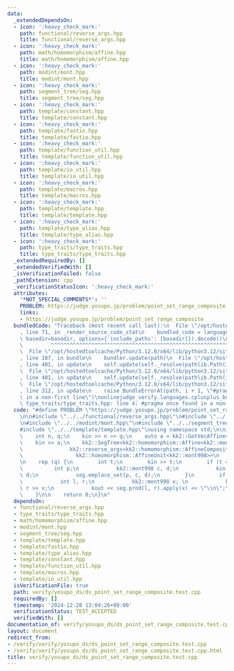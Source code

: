 ```yaml
---
data:
  _extendedDependsOn:
  - icon: ':heavy_check_mark:'
    path: functional/reverse_args.hpp
    title: functional/reverse_args.hpp
  - icon: ':heavy_check_mark:'
    path: math/homomorphism/affine.hpp
    title: math/homomorphism/affine.hpp
  - icon: ':heavy_check_mark:'
    path: modint/mont.hpp
    title: modint/mont.hpp
  - icon: ':heavy_check_mark:'
    path: segment_tree/seg.hpp
    title: segment_tree/seg.hpp
  - icon: ':heavy_check_mark:'
    path: template/constant.hpp
    title: template/constant.hpp
  - icon: ':heavy_check_mark:'
    path: template/fastio.hpp
    title: template/fastio.hpp
  - icon: ':heavy_check_mark:'
    path: template/function_util.hpp
    title: template/function_util.hpp
  - icon: ':heavy_check_mark:'
    path: template/io_util.hpp
    title: template/io_util.hpp
  - icon: ':heavy_check_mark:'
    path: template/macros.hpp
    title: template/macros.hpp
  - icon: ':heavy_check_mark:'
    path: template/template.hpp
    title: template/template.hpp
  - icon: ':heavy_check_mark:'
    path: template/type_alias.hpp
    title: template/type_alias.hpp
  - icon: ':heavy_check_mark:'
    path: type_traits/type_traits.hpp
    title: type_traits/type_traits.hpp
  _extendedRequiredBy: []
  _extendedVerifiedWith: []
  _isVerificationFailed: false
  _pathExtension: cpp
  _verificationStatusIcon: ':heavy_check_mark:'
  attributes:
    '*NOT_SPECIAL_COMMENTS*': ''
    PROBLEM: https://judge.yosupo.jp/problem/point_set_range_composite
    links:
    - https://judge.yosupo.jp/problem/point_set_range_composite
  bundledCode: "Traceback (most recent call last):\n  File \"/opt/hostedtoolcache/Python/3.12.0/x64/lib/python3.12/site-packages/onlinejudge_verify/documentation/build.py\"\
    , line 71, in _render_source_code_stat\n    bundled_code = language.bundle(stat.path,\
    \ basedir=basedir, options={'include_paths': [basedir]}).decode()\n          \
    \         ^^^^^^^^^^^^^^^^^^^^^^^^^^^^^^^^^^^^^^^^^^^^^^^^^^^^^^^^^^^^^^^^^^^^^^^^^^^^^^^^^\n\
    \  File \"/opt/hostedtoolcache/Python/3.12.0/x64/lib/python3.12/site-packages/onlinejudge_verify/languages/cplusplus.py\"\
    , line 187, in bundle\n    bundler.update(path)\n  File \"/opt/hostedtoolcache/Python/3.12.0/x64/lib/python3.12/site-packages/onlinejudge_verify/languages/cplusplus_bundle.py\"\
    , line 401, in update\n    self.update(self._resolve(pathlib.Path(included), included_from=path))\n\
    \  File \"/opt/hostedtoolcache/Python/3.12.0/x64/lib/python3.12/site-packages/onlinejudge_verify/languages/cplusplus_bundle.py\"\
    , line 401, in update\n    self.update(self._resolve(pathlib.Path(included), included_from=path))\n\
    \  File \"/opt/hostedtoolcache/Python/3.12.0/x64/lib/python3.12/site-packages/onlinejudge_verify/languages/cplusplus_bundle.py\"\
    , line 312, in update\n    raise BundleErrorAt(path, i + 1, \"#pragma once found\
    \ in a non-first line\")\nonlinejudge_verify.languages.cplusplus_bundle.BundleErrorAt:\
    \ type_traits/type_traits.hpp: line 4: #pragma once found in a non-first line\n"
  code: "#define PROBLEM \"https://judge.yosupo.jp/problem/point_set_range_composite\"\
    \n\n#include \"../../functional/reverse_args.hpp\"\n#include \"../../math/homomorphism/affine.hpp\"\
    \n#include \"../../modint/mont.hpp\"\n#include \"../../segment_tree/seg.hpp\"\n\
    #include \"../../template/template.hpp\"\nusing namespace std;\n\nint main() {\n\
    \    int n, q;\n    kin >> n >> q;\n    auto a = kk2::GetVecAffine<kk2::mont998>(n);\n\
    \    kin >> a;\n    kk2::SegTree<kk2::homomorphism::Affine<kk2::mont998>,\n  \
    \               kk2::reverse_args<kk2::homomorphism::AffineComposition<kk2::mont998>>,\n\
    \                 kk2::homomorphism::AffineUnit<kk2::mont998>>\n        seg(a);\n\
    \n    rep (q) {\n        int t;\n        kin >> t;\n        if (t == 0) {\n  \
    \          int p;\n            kk2::mont998 c, d;\n            kin >> p >> c >>\
    \ d;\n            seg.emplace_set(p, c, d);\n        }\n        if (t == 1) {\n\
    \            int l, r;\n            kk2::mont998 x; \n            kin >> l >>\
    \ r >> x;\n            kout << seg.prod(l, r).apply(x) << \"\\n\";\n        }\n\
    \    }\n\n    return 0;\n}\n"
  dependsOn:
  - functional/reverse_args.hpp
  - type_traits/type_traits.hpp
  - math/homomorphism/affine.hpp
  - modint/mont.hpp
  - segment_tree/seg.hpp
  - template/template.hpp
  - template/fastio.hpp
  - template/type_alias.hpp
  - template/constant.hpp
  - template/function_util.hpp
  - template/macros.hpp
  - template/io_util.hpp
  isVerificationFile: true
  path: verify/yosupo_ds/ds_point_set_range_composite.test.cpp
  requiredBy: []
  timestamp: '2024-12-28 13:04:26+09:00'
  verificationStatus: TEST_ACCEPTED
  verifiedWith: []
documentation_of: verify/yosupo_ds/ds_point_set_range_composite.test.cpp
layout: document
redirect_from:
- /verify/verify/yosupo_ds/ds_point_set_range_composite.test.cpp
- /verify/verify/yosupo_ds/ds_point_set_range_composite.test.cpp.html
title: verify/yosupo_ds/ds_point_set_range_composite.test.cpp
---
```

